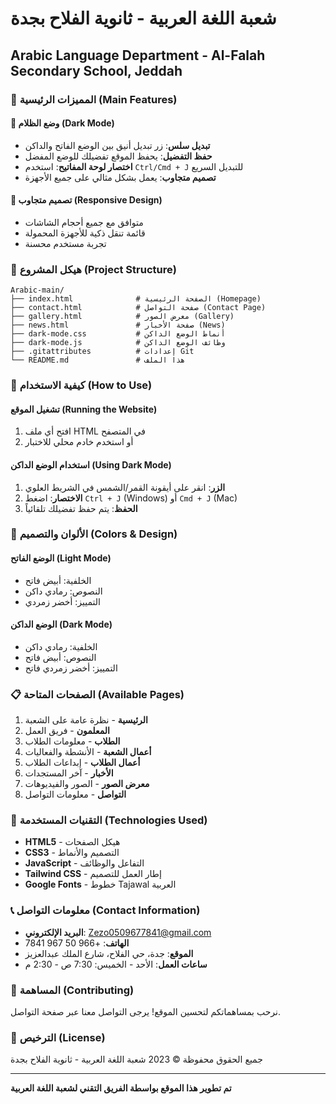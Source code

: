 # شعبة اللغة العربية - ثانوية الفلاح بجدة
## Arabic Language Department - Al-Falah Secondary School, Jeddah

### 🌟 المميزات الرئيسية (Main Features)

#### 🌙 وضع الظلام (Dark Mode)
- **تبديل سلس**: زر تبديل أنيق بين الوضع الفاتح والداكن
- **حفظ التفضيل**: يحفظ الموقع تفضيلك للوضع المفضل
- **اختصار لوحة المفاتيح**: استخدم `Ctrl/Cmd + J` للتبديل السريع
- **تصميم متجاوب**: يعمل بشكل مثالي على جميع الأجهزة

#### 📱 تصميم متجاوب (Responsive Design)
- متوافق مع جميع أحجام الشاشات
- قائمة تنقل ذكية للأجهزة المحمولة
- تجربة مستخدم محسنة

### 📁 هيكل المشروع (Project Structure)

```
Arabic-main/
├── index.html              # الصفحة الرئيسية (Homepage)
├── contact.html            # صفحة التواصل (Contact Page)
├── gallery.html            # معرض الصور (Gallery)
├── news.html               # صفحة الأخبار (News)
├── dark-mode.css           # أنماط الوضع الداكن
├── dark-mode.js            # وظائف الوضع الداكن
├── .gitattributes          # إعدادات Git
└── README.md               # هذا الملف
```

### 🚀 كيفية الاستخدام (How to Use)

#### تشغيل الموقع (Running the Website)
1. افتح أي ملف HTML في المتصفح
2. أو استخدم خادم محلي للاختبار

#### استخدام الوضع الداكن (Using Dark Mode)
1. **الزر**: انقر على أيقونة القمر/الشمس في الشريط العلوي
2. **الاختصار**: اضغط `Ctrl + J` (Windows) أو `Cmd + J` (Mac)
3. **الحفظ**: يتم حفظ تفضيلك تلقائياً

### 🎨 الألوان والتصميم (Colors & Design)

#### الوضع الفاتح (Light Mode)
- الخلفية: أبيض فاتح
- النصوص: رمادي داكن
- التمييز: أخضر زمردي

#### الوضع الداكن (Dark Mode)
- الخلفية: رمادي داكن
- النصوص: أبيض فاتح
- التمييز: أخضر زمردي فاتح

### 📋 الصفحات المتاحة (Available Pages)

1. **الرئيسية** - نظرة عامة على الشعبة
2. **المعلمون** - فريق العمل
3. **الطلاب** - معلومات الطلاب
4. **أعمال الشعبة** - الأنشطة والفعاليات
5. **أعمال الطلاب** - إبداعات الطلاب
6. **الأخبار** - آخر المستجدات
7. **معرض الصور** - الصور والفيديوهات
8. **التواصل** - معلومات التواصل

### 🔧 التقنيات المستخدمة (Technologies Used)

- **HTML5** - هيكل الصفحات
- **CSS3** - التصميم والأنماط
- **JavaScript** - التفاعل والوظائف
- **Tailwind CSS** - إطار العمل للتصميم
- **Google Fonts** - خطوط Tajawal العربية

### 📞 معلومات التواصل (Contact Information)

- **البريد الإلكتروني**: Zezo0509677841@gmail.com
- **الهاتف**: +966 50 967 7841
- **الموقع**: جدة، حي الفلاح، شارع الملك عبدالعزيز
- **ساعات العمل**: الأحد - الخميس: 7:30 ص - 2:30 م

### 🤝 المساهمة (Contributing)

نرحب بمساهماتكم لتحسين الموقع! يرجى التواصل معنا عبر صفحة التواصل.

### 📄 الترخيص (License)

جميع الحقوق محفوظة &copy; 2023 شعبة اللغة العربية - ثانوية الفلاح بجدة

---

**تم تطوير هذا الموقع بواسطة الفريق التقني لشعبة اللغة العربية** 